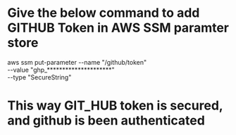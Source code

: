 # Give the below command to add GITHUB Token in AWS SSM paramter store
aws ssm put-parameter --name "/github/token" \
    --value "ghp_*********************" \
    --type "SecureString"
# This way GIT_HUB token is secured, and github is been authenticated